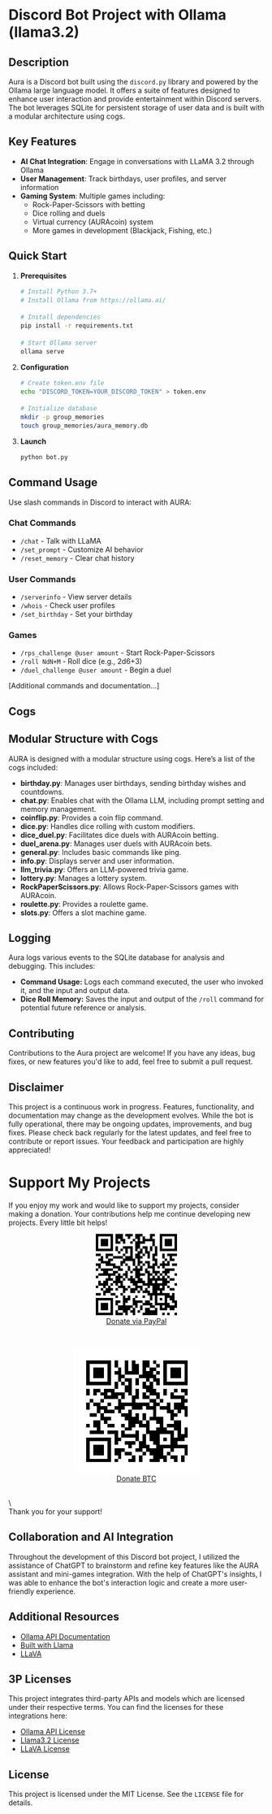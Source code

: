 # Discord Bot Project with Ollama (llama3.2)

## Description

Aura is a Discord bot built using the `discord.py` library and powered by the Ollama large language model. It offers a suite of features designed to enhance user interaction and provide entertainment within Discord servers. The bot leverages SQLite for persistent storage of user data and is built with a modular architecture using cogs.

## Key Features

- **AI Chat Integration**: Engage in conversations with LLaMA 3.2 through Ollama
- **User Management**: Track birthdays, user profiles, and server information
- **Gaming System**: Multiple games including:
  - Rock-Paper-Scissors with betting
  - Dice rolling and duels
  - Virtual currency (AURAcoin) system
  - More games in development (Blackjack, Fishing, etc.)

## Quick Start

1. **Prerequisites**
   ```bash
   # Install Python 3.7+
   # Install Ollama from https://ollama.ai/
   
   # Install dependencies
   pip install -r requirements.txt
   
   # Start Ollama server
   ollama serve
   ```

2. **Configuration**
   ```bash
   # Create token.env file
   echo "DISCORD_TOKEN=YOUR_DISCORD_TOKEN" > token.env
   
   # Initialize database
   mkdir -p group_memories
   touch group_memories/aura_memory.db
   ```

3. **Launch**
   ```bash
   python bot.py
   ```

## Command Usage

Use slash commands in Discord to interact with AURA:

### Chat Commands
- `/chat` - Talk with LLaMA
- `/set_prompt` - Customize AI behavior
- `/reset_memory` - Clear chat history

### User Commands
- `/serverinfo` - View server details
- `/whois` - Check user profiles
- `/set_birthday` - Set your birthday

### Games
- `/rps_challenge @user amount` - Start Rock-Paper-Scissors
- `/roll NdN+M` - Roll dice (e.g., 2d6+3)
- `/duel_challenge @user amount` - Begin a duel

[Additional commands and documentation...]

## Cogs
## Modular Structure with Cogs

AURA is designed with a modular structure using cogs. Here’s a list of the cogs included:

- **birthday.py**: Manages user birthdays, sending birthday wishes and countdowns.
- **chat.py**: Enables chat with the Ollama LLM, including prompt setting and memory management.
- **coinflip.py**: Provides a coin flip command.
- **dice.py**: Handles dice rolling with custom modifiers.
- **dice_duel.py**: Facilitates dice duels with AURAcoin betting.
- **duel_arena.py**: Manages user duels with AURAcoin bets.
- **general.py**: Includes basic commands like ping.
- **info.py**: Displays server and user information.
- **llm_trivia.py**: Offers an LLM-powered trivia game.
- **lottery.py**: Manages a lottery system.
- **RockPaperScissors.py**: Allows Rock-Paper-Scissors games with AURAcoin.
- **roulette.py**: Provides a roulette game.
- **slots.py**: Offers a slot machine game.

## Logging

Aura logs various events to the SQLite database for analysis and debugging. This includes:

*   **Command Usage:** Logs each command executed, the user who invoked it, and the input and output data.
*   **Dice Roll Memory:** Saves the input and output of the `/roll` command for potential future reference or analysis.

## Contributing

Contributions to the Aura project are welcome! If you have any ideas, bug fixes, or new features you'd like to add, feel free to submit a pull request.

## Disclaimer

This project is a continuous work in progress. Features, functionality, and documentation may change as the development evolves. While the bot is fully operational, there may be ongoing updates, improvements, and bug fixes. Please check back regularly for the latest updates, and feel free to contribute or report issues. Your feedback and participation are highly appreciated!

# Support My Projects

If you enjoy my work and would like to support my projects, consider making a donation. Your contributions help me continue developing new projects. Every little bit helps!

<p align="center">
    <a href="https://www.paypal.com/donate/?hosted_button_id=NSFMYDYRMWMDY">
        <img src="./group_memories/AURA_Images/paypal.png" alt="Donate via PayPal" />
    </a>
    <br />
    <a href="https://www.paypal.com/donate/?hosted_button_id=NSFMYDYRMWMDY">Donate via PayPal</a>
    <br />
</p>
<br>
<p align="center">
    <img src="./group_memories/AURA_Images/btc-address.png" alt="Donate BTC via QR code" />
    <br />
    <a href="bitcoin:bc1qwky9tu333yszy0jxep93aqnfuh3qw5uykwrk3x">Donate BTC</a>
    <br />
</p>
<br>\
<br>
Thank you for your support!

## Collaboration and AI Integration

Throughout the development of this Discord bot project, I utilized the assistance of ChatGPT to brainstorm and refine key features like the AURA assistant and mini-games integration. With the help of ChatGPT's insights, I was able to enhance the bot's interaction logic and create a more user-friendly experience.

## Additional Resources

- [Ollama API Documentation](https://ollama.com)
- [Built with Llama](https://llama3.org)
- [LLaVA](https://github.com/haotian-liu/LLaVA/tree/main)

## 3P Licenses

This project integrates third-party APIs and models which are licensed under their respective terms. You can find the licenses for these integrations here:

- [Ollama API License](https://github.com/ollama/ollama/blob/main/LICENSE)
- [Llama3.2 License](https://github.com/meta-llama/llama-models/blob/main/models/llama3_2/LICENSE)
- [LLaVA License](https://github.com/haotian-liu/LLaVA/blob/main/LICENSE)

## License

This project is licensed under the MIT License. See the `LICENSE` file for details.
